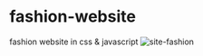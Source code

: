 # fashion-website
fashion website in css &amp; javascript
![site-fashion](https://user-images.githubusercontent.com/75976059/176084952-0c3d96fe-25e9-41a6-91c1-22231abd8e69.jpg)
